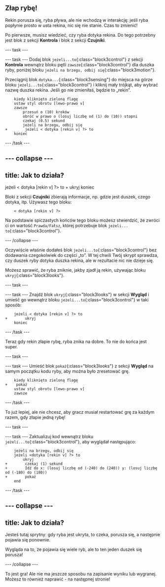 ## Złap rybę!

Rekin porusza się, ryba pływa, ale nie wchodzą w interakcję: jeśli ryba popłynie prosto w usta rekina, nic się nie stanie. Czas to zmienić!

Po pierwsze, musisz wiedzieć, czy ryba dotyka rekina. Do tego potrzebny jest blok z sekcji **Kontrola** i blok z sekcji **Czujniki**.

\--- task \---

\--- task \--- Dodaj blok `jeżeli...to`{:class="block3control"} z sekcji **Kontrola** wewnątrz bloku pętli `zawsze`{:class="block3control"} dla duszka ryby, poniżej bloku `jeżeli na brzegu, odbij się`{:class="block3motion"}.

Przeciągnij blok `dotyka...`{:class="block3sensing"} do miejsca na górze bloku `jeżeli...to`{:class="block3control"} i kliknij mały trójkąt, aby wybrać nazwę duszka rekina. Jeśli go nie zmieniłaś, będzie to „rekin”.

```blocks3
    kiedy kliknięto zieloną flagę
    ustaw styl obrotu [lewo-prawo v]
    zawsze 
        przesuń o (10) kroków
        obróć w prawo o (losuj liczbę od (1) do (10)) stopni
        czekaj (0.5) sekund
        jeżeli na brzegu, odbij się
+        jeżeli < dotyka [rekin v] ?> to
    koniec
```

\--- /task \---

## \--- collapse \---

## title: Jak to działa?

jeżeli &lt; dotyka [rekin v] ?&gt; to + ukryj koniec

Bloki z sekcji **Czujniki** zbierają informacje, np. gdzie jest duszek, czego dotyka, itp. Używasz tego bloku:

```blocks3
    < dotyka [rekin v] ?>
```

Na podstawie spiczastych końców tego bloku możesz stwierdzić, że zwróci ci on wartość `Prawda/Fałsz`, której potrzebuje blok `jeżeli... to`{:class="block3control"}.

\--- /collapse \---

Oczywiście właśnie dodałeś blok `jeżeli...to`{:class="block3control"} bez dodawania czegokolwiek do części „to”. W tej chwili Twój skrypt sprawdza, czy duszek ryby dotyka duszka rekina, ale w rezultacie nic nie dzieje się.

Możesz sprawić, że ryba zniknie, jakby zjadł ją rekin, używając bloku `ukryj`{:class="block3looks"}.

\--- task \---

\--- task \--- Znajdź blok `ukryj`{:class="block3looks"} w sekcji **Wygląd** i umieść go wewnątrz bloku `jeżeli...to`{:class="block3control"} w taki sposób:

```blocks3
    jeżeli < dotyka [rekin v] ?> to
+        ukryj
    koniec
```

\--- /task \---

Teraz gdy rekin złapie rybę, ryba znika na dobre. To nie do końca jest super.

\--- task \---

\--- task \--- Umieść blok `pokaż`{:class="block3looks"} z sekcji **Wygląd** na samym początku kodu ryby, aby można było zresetować grę.

```blocks3
    kiedy kliknięto zieloną flagę
+    pokaż
    ustaw styl obrotu [lewo-prawo v]
    zawsze
```

\--- /task \---

To już lepiej, ale nie chcesz, aby gracz musiał restartować grę za każdym razem, gdy złapie jedną rybę!

\--- task \---

\--- task \--- Zaktualizuj kod wewnątrz bloku `jeżeli...to`{:class="block3control"}, aby wyglądał następująco:

```blocks3
    jeżeli na brzegu, odbij się
    jeżeli <dotyka [rekin v] ?> to 
        ukryj
+        czekaj (1) sekund
+        Idź do x: (losuj liczbę od (-240) do (240)) y: (losuj liczbę od (-180) do (180))
+        pokaż
    end
```

\--- /task \---

## \--- collapse \---

## title: Jak to działa?

Jesteś tutaj sprytny: gdy ryba jest ukryta, to czeka, porusza się, a następnie pojawia się ponownie.

Wygląda na to, że pojawia się wiele ryb, ale to ten jeden duszek się porusza!

\--- /collapse \---

To jest gra! Ale nie ma jeszcze sposobu na zapisanie wyniku lub wygranej. Możesz to również naprawić - na następnej stronie!